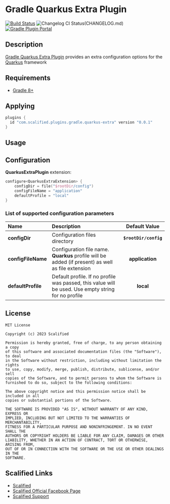 # Gradle Quarkus Extra Plugin

[![Build Status](https://github.com/Scalified/gradle-quarkus-extra-plugin/actions/workflows/build.yml/badge.svg)](https://github.com/Scalified/gradle-quarkus-extra-plugin/actions)
![Changelog CI Status](https://github.com/Scalified/gradle-quarkus-extra-plugin/workflows/Changelog%20CI/badge.svg)(CHANGELOG.md)
[![Gradle Plugin Portal](https://img.shields.io/maven-metadata/v?label=Plugin&metadataUrl=https://plugins.gradle.org/m2/com/scalified/plugins/gradle/quarkus-extra/com.scalified.plugins.gradle.quarkus-extra.gradle.plugin/maven-metadata.xml)](https://plugins.gradle.org/plugin/com.scalified.plugins.gradle.quarkus-extra)

## Description

[Gradle Quarkus Extra Plugin](https://plugins.gradle.org/plugin/com.scalified.plugins.gradle.quarkus-extra) provides
an extra configuration options for the [Quarkus](https://quarkus.io) framework

## Requirements

* [Gradle 8+](https://gradle.org/)

## Applying

```gradle
plugins {
  id "com.scalified.plugins.gradle.quarkus-extra" version "0.0.1"
}
```

## Usage

## Configuration

**QuarkusExtraPlugin** extension:

```kotlin
configure<QuarkusExtraExtension> {
    configDir = file("$rootDir/config")
    configFileName = "application"
    defaultProfile = "local"
}
```

### List of supported configuration parameters

| Name               | Description                                                                                         |     Default Value     |
|:-------------------|:----------------------------------------------------------------------------------------------------|:---------------------:|
| **configDir**      | Configuration files directory                                                                       | **`$rootDir/config`** |
| **configFileName** | Configuration file name. **Quarkus** profile will be added (if present) as well as file extension   |    **application**    |
| **defaultProfile** | Default profile. If no profile was passed, this value will be used. Use empty string for no profile |       **local**       |

## License

```
MIT License

Copyright (c) 2023 Scalified

Permission is hereby granted, free of charge, to any person obtaining a copy
of this software and associated documentation files (the "Software"), to deal
in the Software without restriction, including without limitation the rights
to use, copy, modify, merge, publish, distribute, sublicense, and/or sell
copies of the Software, and to permit persons to whom the Software is
furnished to do so, subject to the following conditions:

The above copyright notice and this permission notice shall be included in all
copies or substantial portions of the Software.

THE SOFTWARE IS PROVIDED "AS IS", WITHOUT WARRANTY OF ANY KIND, EXPRESS OR
IMPLIED, INCLUDING BUT NOT LIMITED TO THE WARRANTIES OF MERCHANTABILITY,
FITNESS FOR A PARTICULAR PURPOSE AND NONINFRINGEMENT. IN NO EVENT SHALL THE
AUTHORS OR COPYRIGHT HOLDERS BE LIABLE FOR ANY CLAIM, DAMAGES OR OTHER
LIABILITY, WHETHER IN AN ACTION OF CONTRACT, TORT OR OTHERWISE, ARISING FROM,
OUT OF OR IN CONNECTION WITH THE SOFTWARE OR THE USE OR OTHER DEALINGS IN THE
SOFTWARE.
```

## Scalified Links

* [Scalified](http://www.scalified.com)
* [Scalified Official Facebook Page](https://www.facebook.com/scalified)
* <a href="mailto:info@scalified.com?subject=[Gradle Quarkus Extra Plugin]: Proposals And Suggestions">Scalified
  Support</a>
